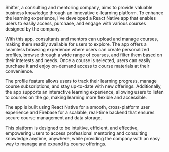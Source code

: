 Shifter, a consulting and mentoring company, aims to provide valuable business knowledge through an innovative e-learning platform. To enhance the learning experience, I've developed a React Native app that enables users to easily access, purchase, and engage with various courses designed by the company.

With this app, consultants and mentors can upload and manage courses, making them readily available for users to explore. The app offers a seamless browsing experience where users can create personalized profiles, browse through a wide range of courses, and filter them based on their interests and needs. 
Once a course is selected, users can easily purchase it and enjoy on-demand access to course materials at their convenience.

The profile feature allows users to track their learning progress, manage course subscriptions, and stay up-to-date with new offerings. Additionally, the app supports an interactive learning experience, allowing users to listen to courses on the go, making learning more flexible and accessible.

The app is built using React Native for a smooth, cross-platform user experience and Firebase for a scalable, real-time backend that ensures secure course management and data storage.

This platform is designed to be intuitive, efficient, and effective, empowering users to access professional mentoring and consulting knowledge anytime, anywhere, while providing the company with an easy way to manage and expand its course offerings.
